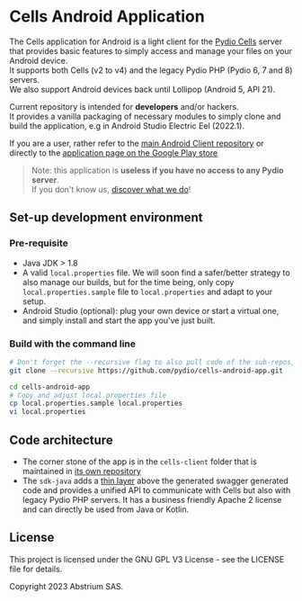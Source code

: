 # Cells Android Application

The Cells application for Android is a light client for the [Pydio Cells](https://pydio.com)
server that provides basic features to simply access and manage your files on your Android device.  
It supports both Cells (v2 to v4) and the legacy Pydio PHP (Pydio 6, 7 and 8) servers.  
We also support Android devices back until Lollipop (Android 5, API 21).

Current repository is intended for **developers** and/or hackers.  
It provides a vanilla packaging of necessary modules to simply clone and build the application, e.g
in Android Studio Electric Eel (2022.1).

If you are a user, rather refer to
the [main Android Client repository](https://github.com/pydio/cells-android-client) or directly to
the [application page on the Google Play store](https://play.google.com/store/apps/details?id=com.pydio.android.Client)

> Note: this application is **useless if you have no access to any Pydio server**.  
> If you don't know us, [discover what we do](https://pydio.com)!

## Set-up development environment

### Pre-requisite

- Java JDK > 1.8
- A valid `local.properties` file. We will soon find a safer/better strategy to also manage our
  builds, but for the time being, only copy `local.properties.sample` file to `local.properties` and
  adapt to your setup.
- Android Studio (optional): plug your own device or start a virtual one, and simply install and
  start the app you've just built.

### Build with the command line

```sh
# Don't forget the --recursive flag to also pull code of the sub-repos, mainly the Cells Client itself.
git clone --recursive https://github.com/pydio/cells-android-app.git

cd cells-android-app
# Copy and adjust local.properties file
cp local.properties.sample local.properties
vi local.properties
```

## Code architecture

- The corner stone of the app is in the `cells-client` folder that is maintained in [its own repository](https://github.com/pydio/cells-android-client)
- The `sdk-java` adds a [thin layer](https://github.com/pydio/cells-sdk-java) above the generated
  swagger generated code and provides a unified API to communicate with Cells but also with legacy
  Pydio PHP servers. It has a business friendly Apache 2 license and can directly be used from Java
  or Kotlin.

## License

This project is licensed under the GNU GPL V3 License - see the LICENSE file for details.

Copyright 2023 Abstrium SAS.
